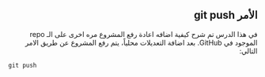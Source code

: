 ## <div dir=rtl> الأمر git push </div>


<div dir=rtl>
في هذا الدرس تم شرح كيفية اضافه اعادة رفع المشروع مره اخرى على الـ repo الموجود في GitHub. 
بعد اضافة التعديلات محلياً، يتم رفع المشروع عن طريق الامر التالي: <br/> 

</div>

```git push ```

